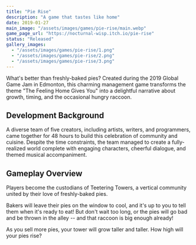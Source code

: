 ```yaml
---
title: "Pie Rise"
description: "A game that tastes like home"
date: 2019-01-27
main_image: "/assets/images/games/pie-rise/main.webp"
game_page_url: "https://nocturnal-wisp.itch.io/pie-rise"
status: "Released"
gallery_images:
  - "/assets/images/games/pie-rise/1.png"
  - "/assets/images/games/pie-rise/2.png"
  - "/assets/images/games/pie-rise/3.png"
---
```


What's better than freshly-baked pies? Created during the 2019 Global Game Jam in Edmonton, this charming management game transforms the theme "The Feeling Home Gives You" into a delightful narrative about growth, timing, and the occasional hungry raccoon.

## Development Background

A diverse team of five creators, including artists, writers, and programmers, came together for 48 hours to build this celebration of community and cuisine. Despite the time constraints, the team managed to create a fully-realized world complete with engaging characters, cheerful dialogue, and themed musical accompaniment.

## Gameplay Overview
Players become the custodians of Teetering Towers, a vertical community united by their love of freshly-baked pies.

Bakers will leave their pies on the window to cool, and it's up to you to tell them when it's
ready to eat! But don't wait too long, or the pies will go bad and be thrown in the alley -- and that raccoon is big
enough already!

As you sell more pies, your tower will grow taller and taller. How high will your pies rise?